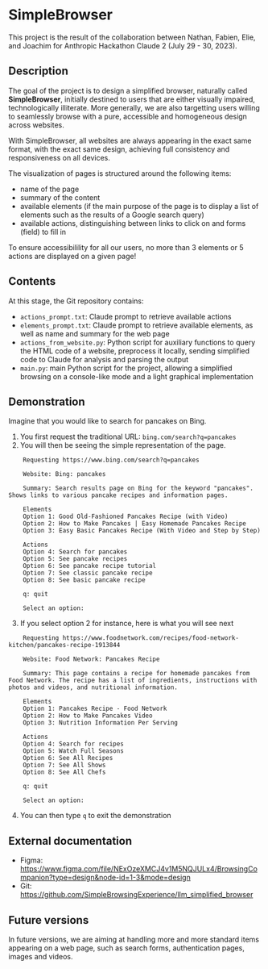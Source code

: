 # SimpleBrowser

This project is the result of the collaboration between Nathan, Fabien, Elie,
and Joachim for Anthropic Hackathon Claude 2 (July 29 - 30, 2023).

## Description

The goal of the project is to design a simplified browser, naturally called
**SimpleBrowser**, initially destined to users that are either visually 
impaired, technologically illiterate. More generally, we are also targetting 
users willing to seamlessly browse with a pure, accessible and homogeneous 
design across websites.

With SimpleBrowser, all websites are always appearing in the exact same format, 
with the exact same design, achieving full consistency and responsiveness on all
devices.

The visualization of pages is structured around the following items:
- name of the page
- summary of the content
- available elements (if the main purpose of the page is to display a list of
elements such as the results of a Google search query)
- available actions, distinguishing between links to click on and forms (field)
to fill in

To ensure accessibilility for all our users, no more than 3 elements or 5 actions
are displayed on a given page!

## Contents

At this stage, the Git repository contains:
- `actions_prompt.txt`: Claude prompt to retrieve available actions
- `elements_prompt.txt`: Claude prompt to retrieve available elements,
as well as name and summary for the web page
- `actions_from_website.py`: Python script for auxiliary functions to query
the HTML code of a website, preprocess it locally, sending simplified
code to Claude for analysis and parsing the output
- `main.py`: main Python script for the project, allowing a simplified browsing
on a console-like mode and a light graphical implementation

## Demonstration

Imagine that you would like to search for pancakes on Bing.

1. You first request the traditional URL: `bing.com/search?q=pancakes`
2. You will then be seeing the simple representation of the page.
```
    Requesting https://www.bing.com/search?q=pancakes
    
    Website: Bing: pancakes

    Summary: Search results page on Bing for the keyword "pancakes". Shows links to various pancake recipes and information pages.

    Elements
    Option 1: Good Old-Fashioned Pancakes Recipe (with Video)
    Option 2: How to Make Pancakes | Easy Homemade Pancakes Recipe
    Option 3: Easy Basic Pancakes Recipe (With Video and Step by Step)

    Actions
    Option 4: Search for pancakes
    Option 5: See pancake recipes
    Option 6: See pancake recipe tutorial
    Option 7: See classic pancake recipe
    Option 8: See basic pancake recipe

    q: quit

    Select an option:

```

3. If you select option 2 for instance, here is what you will see next
```
    Requesting https://www.foodnetwork.com/recipes/food-network-kitchen/pancakes-recipe-1913844

    Website: Food Network: Pancakes Recipe
    
    Summary: This page contains a recipe for homemade pancakes from Food Network. The recipe has a list of ingredients, instructions with photos and videos, and nutritional information.
    
    Elements
    Option 1: Pancakes Recipe - Food Network
    Option 2: How to Make Pancakes Video
    Option 3: Nutrition Information Per Serving

    Actions
    Option 4: Search for recipes
    Option 5: Watch Full Seasons
    Option 6: See All Recipes
    Option 7: See All Shows
    Option 8: See All Chefs

    q: quit

    Select an option:
```

4. You can then type `q` to exit the demonstration

## External documentation
- Figma: https://www.figma.com/file/NExOzeXMCJ4v1M5NQJULx4/BrowsingCompanion?type=design&node-id=1-3&mode=design
- Git: https://github.com/SimpleBrowsingExperience/llm_simplified_browser

## Future versions

In future versions, we are aiming at handling more and more standard items
appearing on a web page, such as search forms, authentication pages,
images and videos.
